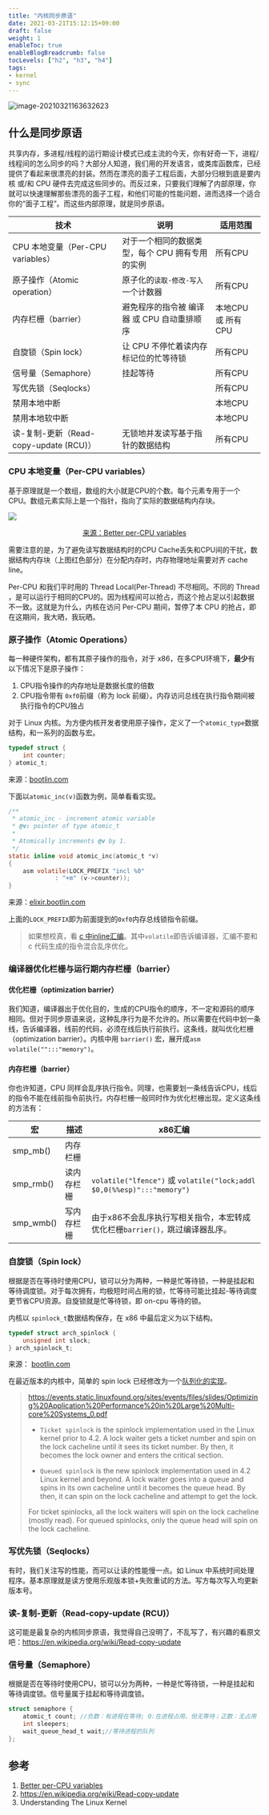 ```yaml
---
title: "内核同步原语"
date: 2021-03-21T15:12:15+09:00
draft: false
weight: 1
enableToc: true
enableBlogBreadcrumb: false
tocLevels: ["h2", "h3", "h4"]
tags:
- kernel
- sync
---
```


![image-20210321163632623](index.assets/image-20210321163632623.png)

## 什么是同步原语

共享内存，多进程/线程的运行期设计模式已成主流的今天，你有好奇一下，进程/线程间的怎么同步的吗？大部分人知道，我们用的开发语言，或类库函数库，已经提供了看起来很漂亮的封装。然而在漂亮的面子工程后面，大部分归根到底是要内核 或/和 CPU 硬件去完成这些同步的。而反过来，只要我们理解了内部原理，你就可以快速理解那些漂亮的面子工程，和他们可能的性能问题，进而选择一个适合你的“面子工程”。而这些内部原理，就是同步原语。

| 技术                                   | 说明                                            | 适用范围           |
| -------------------------------------- | ----------------------------------------------- | ------------------ |
| CPU 本地变量（Per-CPU variables）      | 对于一个相同的数据类型，每个 CPU 拥有专用的实例 | 所有CPU            |
| 原子操作（Atomic operation）           | 原子化的`读取-修改-写入`一个计数器              | 所有CPU            |
| 内存栏栅（barrier）                    | 避免程序的指令被 编译器 或 CPU 自动重排顺序     | 本地CPU 或 所有CPU |
| 自旋锁（Spin lock）                    | 让 CPU 不停忙着读内存标记位的忙等待锁           | 所有CPU            |
| 信号量（Semaphore）                    | 挂起等待                                        | 所有CPU            |
| 写优先锁（Seqlocks）                   |                                                 | 所有CPU            |
| 禁用本地中断                           |                                                 | 本地CPU            |
| 禁用本地软中断                         |                                                 | 本地CPU            |
| 读-复制-更新（Read-copy-update (RCU)） | 无锁地并发读写基于指针的数据结构                | 所有CPU            |



### CPU 本地变量（Per-CPU variables）

基于原理就是一个数组，数组的大小就是CPU的个数。每个元素专用于一个CPU。数组元素实际上是一个指针，指向了实际的数据结构内存块。

![](index.assets/percpu-array.png)

<div align="center"><a href="https://lwn.net/Articles/258238/">来源：Better per-CPU variables</a></div>

需要注意的是，为了避免读写数据结构时的CPU Cache丢失和CPU间的干扰，数据结构内存块（上图红色部分）在分配内存时，内存物理地址需要对齐 cache line。

Per-CPU 和我们平时用的 Thread Local(Per-Thread) 不尽相同。不同的 Thread ，是可以运行于相同的CPU的。因为线程间可以抢占，而这个抢占足以引起数据不一致。这就是为什么，内核在访问 Per-CPU 期间，暂停了本 CPU 的抢占，即在这期间，我大晒，我玩晒。



### 原子操作（Atomic Operations）

每一种硬件架构，都有其原子操作的指令，对于 x86，在多CPU环境下，**最少**有以下情况下是原子操作：

1. CPU指令操作的内存地址是数据长度的倍数
2. CPU指令带有 `0xf0`前缀（称为 lock 前缀）。内存访问总线在执行指令期间被执行指令的CPU独占

对于 Linux 内核。为方便内核开发者使用原子操作，定义了一个`atomic_type`数据结构，和一系列的函数与宏。

```c
typedef struct {
	int counter;
} atomic_t;
```

来源：[bootlin.com](https://elixir.bootlin.com/linux/v5.11.8/source/include/linux/types.h#L166)

下面以`atomic_inc(v)`函数为例，简单看看实现。

```c
/**
 * atomic_inc - increment atomic variable
 * @v: pointer of type atomic_t
 *
 * Atomically increments @v by 1.
 */
static inline void atomic_inc(atomic_t *v)
{
	asm volatile(LOCK_PREFIX "incl %0"
		     : "+m" (v->counter));
}
```

来源：[elixir.bootlin.com](https://elixir.bootlin.com/linux/v5.11.8/source/tools/arch/x86/include/asm/atomic.h#L49)

上面的`LOCK_PREFIX`即为前面提到的`0xf0`内存总线锁指令前缀。

> 如果想校真，看 [c 中inline汇编](https://0xax.gitbooks.io/linux-insides/content/Theory/linux-theory-3.html)。其中`volatile`即告诉编译器，汇编不要和 c 代码生成的指令混合乱序优化。

### 编译器优化栏栅与运行期内存栏栅（barrier）

#### 优化栏栅（optimization barrier）

我们知道，编译器出于优化目的，生成的CPU指令的顺序，不一定和源码的顺序相同。但对于同步原语来说，这种乱序行为是不允许的。所以需要在代码中划一条线，告诉编译器，线前的代码，必须在线后执行前执行。这条线，就叫优化栏栅（optimization barrier）。内核中用 `barrier()` 宏，展开成`asm volatile("":::"memory")`。

#### 内存栏栅（barrier）

你也许知道，CPU 同样会乱序执行指令。同理，也需要划一条线告诉CPU，线后的指令不能在线前指令前执行。内存栏栅一般同时作为优化栏栅出现。定义这条线的方法有：

| 宏        | 描述       | x86汇编                                                      |
| --------- | ---------- | ------------------------------------------------------------ |
| smp_mb()  | 内存栏栅   |                                                              |
| smp_rmb() | 读内存栏栅 | `volatile("lfence")` 或 `volatile("lock;addl $0,0(%%esp)":::"memory")` |
| smp_wmb() | 写内存栏栅 | 由于x86不会乱序执行写相关指令，本宏转成优化栏栅`barrier()，`跳过编译器乱序。 |



### 自旋锁（Spin lock）

根据是否在等待时使用CPU，锁可以分为两种，一种是忙等待锁，一种是挂起和等待调度锁。对于每次拥有，均极短时间占用的锁，忙等待可能比挂起-等待调度更节省CPU资源。自旋锁就是忙等待锁，即 on-cpu 等待的锁。

内核以 `spinlock_t`数据结构保存，在 x86 中最后定义为以下结构。

```c
typedef struct arch_spinlock {
	unsigned int slock;
} arch_spinlock_t;
```

来源： [bootlin.com](https://elixir.bootlin.com/linux/v2.6.39.4/source/arch/x86/include/asm/spinlock_types.h#L10)

在最近版本的内核中，简单的 spin lock 已经修改为一个[队列化的实现](https://0xax.gitbooks.io/linux-insides/content/SyncPrim/linux-sync-2.html)。

> https://events.static.linuxfound.org/sites/events/files/slides/Optimizing%20Application%20Performance%20in%20Large%20Multi-core%20Systems_0.pdf
> 
> * `Ticket spinlock` is the spinlock implementation used in the Linux kernel prior to 4.2. A lock waiter gets a ticket  number and spin on the lock cacheline until it sees its ticket number. By then, it becomes the lock owner and enters the critical section.
> 
> * `Queued spinlock` is the new spinlock implementation used in 4.2 Linux kernel and beyond. A lock waiter goes into a queue and spins in its own cacheline until it becomes the queue head. By then, it can spin on the lock cacheline and attempt to get the lock.
> 
> For ticket spinlocks, all the lock waiters will spin on the lock cacheline (mostly read). For queued spinlocks, only the queue head will spin on the lock cacheline.

### 写优先锁（Seqlocks）

有时，我们关注写的性能，而可以让读的性能慢一点。如 Linux 中系统时间处理程序。基本原理就是读方使用乐观版本锁+失败重试的方法。写方每次写入均更新版本号。

### 读-复制-更新（Read-copy-update (RCU)）

这可能是最复杂的内核同步原语，我觉得自己没明了，不乱写了，有兴趣的看原文吧：https://en.wikipedia.org/wiki/Read-copy-update

### 信号量（Semaphore）  

根据是否在等待时使用CPU，锁可以分为两种，一种是忙等待锁，一种是挂起和等待调度锁。信号量属于挂起和等待调度锁。

```c
struct semaphore {
	atomic_t count; //负数：有进程在等待; 0:在进程占用，但无等待；正数：无占用（可用数）
	int sleepers;
	wait_queue_head_t wait;//等待进程的队列
};
```



## 参考

1. [Better per-CPU variables](https://lwn.net/Articles/258238/)
2. https://en.wikipedia.org/wiki/Read-copy-update
3. Understanding The Linux Kernel

